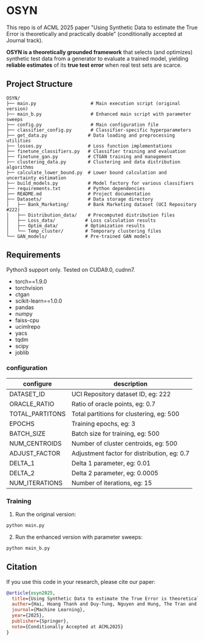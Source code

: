 # OSYN
This repo is of ACML 2025 paper "Using Synthetic Data to estimate the True Error is theoretically and practically doable" (conditionally accepted at Journal track).

**OSYN is a theoretically grounded framework** that selects (and optimizes) synthetic test data from a generator to evaluate a trained model, yielding **reliable estimates** of its **true test error** when real test sets are scarce.
<!-- 
## Key Features

- **CTGAN Integration**: Uses Conditional Tabular GAN for generating realistic synthetic data
- **Clustering-based Optimization**: Implements FAISS-based clustering for optimal data distribution
- **Lower Bounds**: Provides mathematical guarantees for synthetic data quality
- **Multiple Classifier Support**: Compatible with various ML classifiers (Random Forest, SVM, Decision Tree, etc.)
- **Comprehensive Evaluation**: Includes bootstrap, theoretical, and empirical evaluation methods
- **Configurable Parameters**: Extensive configuration system for fine-tuning experiments -->

## Project Structure

```
OSYN/
├── main.py                    # Main execution script (original version)
├── main_b.py                  # Enhanced main script with parameter sweeps
├── config.py                  # Main configuration file
├── classifier_config.py       # Classifier-specific hyperparameters
├── get_data.py               # Data loading and preprocessing utilities
├── losses.py                 # Loss function implementations
├── finetune_classifiers.py   # Classifier training and evaluation
├── finetune_gan.py           # CTGAN training and management
├── clustering_data.py        # Clustering and data distribution algorithms
├── calculate_lower_bound.py  # Lower bound calculation and uncertainty estimation
├── build_models.py           # Model factory for various classifiers
├── requirements.txt          # Python dependencies
├── README.md                 # Project documentation
├── Datasets/                 # Data storage directory
│   ├── Bank_Marketing/       # Bank Marketing dataset (UCI Repository #222)
│   ├── Distribution_data/    # Precomputed distribution files
│   ├── Loss_data/           # Loss calculation results
│   ├── Optim_data/          # Optimization results
│   └── Temp_cluster/        # Temporary clustering files
└── GAN_models/              # Pre-trained GAN models
```

## Requirements
Python3 support only. Tested on CUDA9.0, cudnn7.

* torch==1.9.0
* torchvision
* ctgan
* scikit-learn==1.0.0
* pandas
* numpy
* faiss-cpu
* ucimlrepo
* yacs
* tqdm
* scipy
* joblib

### configuration
| configure                       | description                                                               |
|---------------------------------|---------------------------------------------------------------------------|
| DATASET_ID                      | UCI Repository dataset ID, eg: 222                                       |
| ORACLE_RATIO                    | Ratio of oracle points, eg: 0.7                                          |
| TOTAL_PARTITONS                 | Total partitions for clustering, eg: 500                                  |
| EPOCHS                          | Training epochs, eg: 3                                                    |
| BATCH_SIZE                      | Batch size for training, eg: 500                                          |
| NUM_CENTROIDS                   | Number of cluster centroids, eg: 500                                      |
| ADJUST_FACTOR                   | Adjustment factor for distribution, eg: 0.7                               |
| DELTA_1                         | Delta 1 parameter, eg: 0.01                                               |
| DELTA_2                         | Delta 2 parameter, eg: 0.0005                                             |
| NUM_ITERATIONS                  | Number of iterations, eg: 15                                              |

### Training
1. Run the original version:
```bash
python main.py
```

2. Run the enhanced version with parameter sweeps:
```bash
python main_b.py
```


## Citation

If you use this code in your research, please cite our paper:

```bibtex
@article{osyn2025,
  title={Using Synthetic Data to estimate the True Error is theoretically and practically doabl},
  author={Hai, Hoang Thanh and Duy-Tung, Nguyen and Hung, The Tran and Khoat, Than},
  journal={Machine Learning},
  year={2025},
  publisher={Springer},
  note={Conditionally Accepted at ACML2025}
}
```